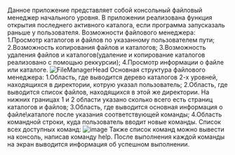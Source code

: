 Данное приложение представляет собой консольный файловый менеджер начального уровня. В приложении реализована функция открытия последнего активного каталога, если программа запусказаль раньше у пользователя. Возможности файлового менеджера: 
1.Просмотр каталогов и файлов по указанному пользователем пути;
2.Возможность копирования файлов и каталогов;
3.Возможность удаления файлов и каталогов(удаление и копирование каталогов реализовано с помощью реккурсии);
4.Просмотр информации о файле или каталоге.
![FileManagerHead](https://user-images.githubusercontent.com/98385677/161362133-de4438cd-1e14-4805-9ca0-c3613f77af28.png)
Основная структура файлового менеджера:
1.Область, где выводится дерево каталогов 2-х уровней, находящихся в директории, котрую указал пользователь;
2.Область, где выводится список файлов, находящихся в этой же директории. На нижних границах 1 и 2 области указано сколько всего есть страниц каталогов и файлов;
3.Область, где выводится основная информация о файле\каталоге после указания соответствующей команды;
4.Область командной строки, куда пользователь вводит новые команды.
Список всех доступных команд:
![image](https://user-images.githubusercontent.com/98385677/161362360-511f0da5-d7c3-40d3-901d-90afcd822d70.png)
Также список команд можно вывести на консоль, написав команду help. После выполнения каждой команды на экран выводится информация об успешном выполнении.
